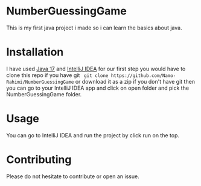 # NumberGuessingGame

This is my first java project i made so i can learn the basics about java.

# Installation
I have used [Java 17](https://www.oracle.com/java/technologies/downloads/#java17) and [IntelliJ IDEA](https://www.jetbrains.com/idea/) for our first step you would have to clone this repo if you have git `` git clone https://github.com/Namo-Rahimi/NumberGuessingGame`` or download it as a zip if you don't have git then you can go to your IntelliJ IDEA app and click on open folder and pick the NumberGuessingGame folder.

# Usage
You can go to IntelliJ IDEA and run the project by click run on the top.

# Contributing
Please do not hesitate to contribute or open an issue.
